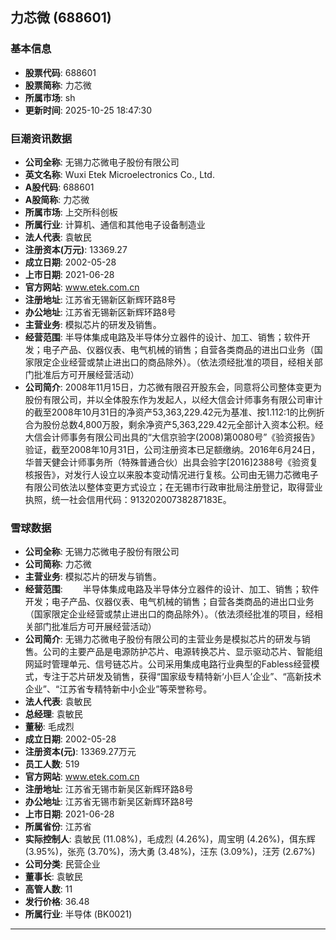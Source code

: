 ## 力芯微 (688601)

### 基本信息

- **股票代码**: 688601
- **股票简称**: 力芯微
- **所属市场**: sh
- **更新时间**: 2025-10-25 18:47:30

### 巨潮资讯数据

- **公司全称**: 无锡力芯微电子股份有限公司
- **英文名称**: Wuxi Etek Microelectronics Co., Ltd.
- **A股代码**: 688601
- **A股简称**: 力芯微
- **所属市场**: 上交所科创板
- **所属行业**: 计算机、通信和其他电子设备制造业
- **法人代表**: 袁敏民
- **注册资本(万元)**: 13369.27
- **成立日期**: 2002-05-28
- **上市日期**: 2021-06-28
- **官方网站**: www.etek.com.cn
- **注册地址**: 江苏省无锡新区新辉环路8号
- **办公地址**: 江苏省无锡新区新辉环路8号
- **主营业务**: 模拟芯片的研发及销售。
- **经营范围**: 半导体集成电路及半导体分立器件的设计、加工、销售；软件开发；电子产品、仪器仪表、电气机械的销售；自营各类商品的进出口业务（国家限定企业经营或禁止进出口的商品除外）。（依法须经批准的项目，经相关部门批准后方可开展经营活动）
- **公司简介**: 2008年11月15日，力芯微有限召开股东会，同意将公司整体变更为股份有限公司，并以全体股东作为发起人，以经大信会计师事务有限公司审计的截至2008年10月31日的净资产53,363,229.42元为基准、按1.112:1的比例折合为股份总数4,800万股，剩余净资产5,363,229.42元全部计入资本公积。经大信会计师事务有限公司出具的“大信京验字(2008)第0080号”《验资报告》验证，截至2008年10月31日，公司注册资本已足额缴纳。2016年6月24日，华普天健会计师事务所（特殊普通合伙）出具会验字[2016]2388号《验资复核报告》，对发行人设立以来股本变动情况进行复核。公司由无锡力芯微电子有限公司依法以整体变更方式设立；在无锡市行政审批局注册登记，取得营业执照，统一社会信用代码：91320200738287183E。

### 雪球数据

- **公司全称**: 无锡力芯微电子股份有限公司
- **公司简称**: 力芯微
- **主营业务**: 模拟芯片的研发与销售。
- **经营范围**: 　　半导体集成电路及半导体分立器件的设计、加工、销售；软件开发；电子产品、仪器仪表、电气机械的销售；自营各类商品的进出口业务（国家限定企业经营或禁止进出口的商品除外）。（依法须经批准的项目，经相关部门批准后方可开展经营活动）
- **公司简介**: 无锡力芯微电子股份有限公司的主营业务是模拟芯片的研发与销售。公司的主要产品是电源防护芯片、电源转换芯片、显示驱动芯片、智能组网延时管理单元、信号链芯片。公司采用集成电路行业典型的Fabless经营模式，专注于芯片研发及销售，获得“国家级专精特新‘小巨人’企业”、“高新技术企业”、“江苏省专精特新中小企业”等荣誉称号。
- **法人代表**: 袁敏民
- **总经理**: 袁敏民
- **董秘**: 毛成烈
- **成立日期**: 2002-05-28
- **注册资本(元)**: 13369.27万元
- **员工人数**: 519
- **官方网站**: www.etek.com.cn
- **注册地址**: 江苏省无锡市新吴区新辉环路8号
- **办公地址**: 江苏省无锡市新吴区新辉环路8号
- **上市日期**: 2021-06-28
- **所属省份**: 江苏省
- **实际控制人**: 袁敏民 (11.08%)，毛成烈 (4.26%)，周宝明 (4.26%)，佴东辉 (3.95%)，张亮 (3.70%)，汤大勇 (3.48%)，汪东 (3.09%)，汪芳 (2.67%)
- **公司分类**: 民营企业
- **董事长**: 袁敏民
- **高管人数**: 11
- **发行价格**: 36.48
- **所属行业**: 半导体 (BK0021)

---
